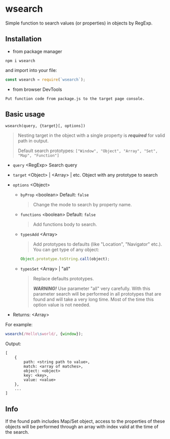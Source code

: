 # wsearch
Simple function to search values (or properties) in objects by RegExp.
## Installation
- from package manager
```
npm i wsearch
```
and import into your file:
```js
const wsearch = require(`wsearch`);
```
- from browser DevTools
```
Put function code from package.js to the target page console.
```
## Basic usage
```
wsearch(query, {target}[, options])
```
> Nesting target in the object with a single property is ***required*** for valid path in output.
>
> Default search prototypes: `["Window", "Object", "Array", "Set", "Map", "Function"]`
- `query` \<RegExp\> Search query
- `target` \<Object\> | \<Array\> | etc. Object with any prototype to search
- `options` \<Object\>
	- `byProp` \<boolean\> Default: `false`
		> Change the mode to search by property name.
	- `functions` \<boolean\> Default: `false`
		> Add functions body to search.
	- `typesAdd` \<Array\>
		> Add prototypes to defaults (like "Location", "Navigator" etc.). You can get type of any object:
		```js
		Object.prototype.toString.call(object);
		```
	- `typesSet` \<Array\> | "all"
		> Replace defaults prototypes.
		>
		> ***WARNING!*** Use parameter "all" very carefully. With this parameter search will be performed in all prototypes that are found and will take a very long time. Most of the time this option value is not needed.
	
- Returns: \<Array\>

For example:
```js
wsearch(/Hello\sworld/, {window});
```
Output:
```
[
	{
		path: <string path to value>,
		match: <array of matches>,
		object: <object>
		key: <key>,
		value: <value>
	},
	...
]
```
## Info
If the found path includes Map/Set object, access to the properties of these objects will be performed through an array with index valid at the time of the search.
